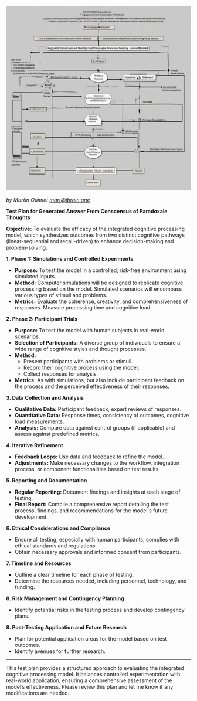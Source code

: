 ![Alt text](__Test_Plan_for_Integrated_Cognitive_Processing_Mo.png)
  
_by Martin Ouimet <mart@ibrain.one>_

**Test Plan for Generated Answer From Conscensus of Paradoxale Thoughts**

**Objective:**
To evaluate the efficacy of the integrated cognitive processing model, which synthesizes outcomes from two distinct cognitive pathways (linear-sequential and recall-driven) to enhance decision-making and problem-solving.

**1. Phase 1: Simulations and Controlled Experiments**

- **Purpose:** To test the model in a controlled, risk-free environment using simulated inputs.
- **Method:** Computer simulations will be designed to replicate cognitive processing based on the model. Simulated scenarios will encompass various types of stimuli and problems.
- **Metrics:** Evaluate the coherence, creativity, and comprehensiveness of responses. Measure processing time and cognitive load.

**2. Phase 2: Participant Trials**

- **Purpose:** To test the model with human subjects in real-world scenarios.
- **Selection of Participants:** A diverse group of individuals to ensure a wide range of cognitive styles and thought processes.
- **Method:**
  - Present participants with problems or stimuli.
  - Record their cognitive process using the model.
  - Collect responses for analysis.
- **Metrics:** As with simulations, but also include participant feedback on the process and the perceived effectiveness of their responses.

**3. Data Collection and Analysis**

- **Qualitative Data:** Participant feedback, expert reviews of responses.
- **Quantitative Data:** Response times, consistency of outcomes, cognitive load measurements.
- **Analysis:** Compare data against control groups (if applicable) and assess against predefined metrics.

**4. Iterative Refinement**

- **Feedback Loops:** Use data and feedback to refine the model.
- **Adjustments:** Make necessary changes to the workflow, integration process, or component functionalities based on test results.

**5. Reporting and Documentation**

- **Regular Reporting:** Document findings and insights at each stage of testing.
- **Final Report:** Compile a comprehensive report detailing the test process, findings, and recommendations for the model's future development.

**6. Ethical Considerations and Compliance**

- Ensure all testing, especially with human participants, complies with ethical standards and regulations.
- Obtain necessary approvals and informed consent from participants.

**7. Timeline and Resources**

- Outline a clear timeline for each phase of testing.
- Determine the resources needed, including personnel, technology, and funding.

**8. Risk Management and Contingency Planning**

- Identify potential risks in the testing process and develop contingency plans.

**9. Post-Testing Application and Future Research**

- Plan for potential application areas for the model based on test outcomes.
- Identify avenues for further research.

---

This test plan provides a structured approach to evaluating the integrated cognitive processing model. It balances controlled experimentation with real-world application, ensuring a comprehensive assessment of the model’s effectiveness. Please review this plan and let me know if any modifications are needed.